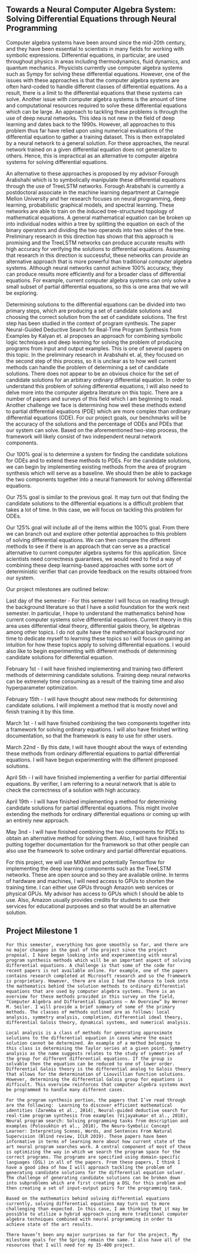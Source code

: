 ## Towards a Neural Computer Algebra System: Solving Differential Equations through Neural Programming

	
Computer algebra systems have been around since the mid-20th century, and they have been essential to scientists in many fields for working with symbolic expressions. Differential equations, in particular, are used throughout physics in areas including thermodynamics, fluid dynamics, and quantum mechanics. Physicists currently use computer algebra systems such as Sympy for solving these differential equations. However, one of the issues with these approaches is that the computer algebra systems are often hard-coded to handle different classes of differential equations. As a result, there is a limit to the differential equations that these systems can solve. Another issue with computer algebra systems is the amount of time and computational resources required to solve these differential equations which can be large. An approach to tackling these problems is through the use of deep neural networks. This idea is not new in the field of deep learning and dates back to the 1990s. However, all approaches to this problem thus far have relied upon using numerical evaluations of the differential equation to gather a training dataset. This is then extrapolated by a neural network to a general solution. For these approaches, the neural network trained on a given differential equation does not generalize to others. Hence, this is impractical as an alternative to computer algebra systems for solving differential equations.

An alternative to these approaches is proposed by my advisor Forough Arabshahi which is to symbolically manipulate these differential equations through the use of TreeLSTM networks. Forough Arabshahi is currently a postdoctoral associate in the machine learning department at Carnegie Mellon University and her research focuses on neural programming, deep learning, probabilistic graphical models, and spectral learning. These networks are able to train on the induced tree-structured topology of mathematical equations. A general mathematical equation can be broken up into individual nodes within a tree by splitting the equation on each of the binary operators and dividing the two operands into two sides of the tree. Preliminary research in this direction has shown that this approach is promising and the TreeLSTM networks can produce accurate results with high accuracy for verifying the solutions to differential equations. Assuming that research in this direction is successful, these networks can provide an alternative approach that is more powerful than traditional computer algebra systems. Although neural networks cannot achieve 100% accuracy, they can produce results more efficiently and for a broader class of differential equations. For example, current computer algebra systems can only solve a small subset of partial differential equations, so this is one area that we will be exploring. 

Determining solutions to the differential equations can be divided into two primary steps, which are producing a set of candidate solutions and choosing the correct solution from the set of candidate solutions. The first step has been studied in the context of program synthesis. The paper Neural-Guided Deductive Search for Real-Time Program Synthesis from Examples by Kalyan et. al proposes an approach for combining symbolic logic techniques and deep learning for solving the problem of producing programs from input and output examples. This is one of several papers on this topic. In the preliminary research in Arabshahi et. al, they focused on the second step of this process, so it is unclear as to how well current methods can handle the problem of determining a set of candidate solutions. There does not appear to be an obvious choice for the set of candidate solutions for an arbitrary ordinary differential equation. In order to understand this problem of solving differential equations, I will also need to delve more into the computer algebra literature on this topic.  There are a number of papers and surveys of this field which I am beginning to read. Another challenge we face is determining how well these methods extend to partial differential equations (PDE) which are more complex than ordinary differential equations (ODE).  For our project goals, our benchmarks will be the accuracy of the solutions and the percentage of ODEs and PDEs that our system can solve. Based on the aforementioned two-step process, the framework will likely consist of two independent neural network components. 

Our 100% goal is to determine a system for finding the candidate solutions for ODEs and to extend these methods to PDEs. For the candidate solutions, we can begin by implementing existing methods from the area of program synthesis which will serve as a baseline. We should then be able to package the two components together into a neural framework for solving differential equations.

Our 75% goal is similar to the previous goal. It may turn out that finding the candidate solutions to the differential equations is a difficult problem that takes a lot of time. In this case, we will focus on tackling this problem for ODEs. 

Our 125% goal will include all of the items within the 100% goal. From there we can branch out and explore other potential approaches to this problem of solving differential equations. We can then compare the different methods to see if there is an approach that can serve as a practical alternative to current computer algebra systems for this application. Since scientists need correctness guarantees, we would need to find a way of combining these deep learning-based approaches with some sort of deterministic verifier that can provide feedback on the results obtained from our system. 

Our project milestones are outlined below:

Last day of the semester - For this semester I will focus on reading through the background literature so that I have a solid foundation for the work next semester.  In particular, I hope to understand the mathematics behind how current computer systems solve differential equations. Current theory in this area uses differential ideal theory, differential galois theory, lie algebras among other topics. I do not quite have the mathematical background nor time to dedicate myself to learning these topics so I will focus on gaining an intuition for how these topics apply to solving differential equations. I would also like to begin experimenting with different methods of determining candidate solutions for differential equation. 

 February 1st - I will have finished implementing and training two different methods of determining candidate solutions. Training deep neural networks can be extremely time consuming as a result of the training time and also hyperparameter optimization. 
 
February 15th - I will have thought about new methods for determining candidate solutions. I will implement a method that is mostly novel and finish training it by this time. 

March 1st - I will have finished combining the two components together into a framework for solving ordinary equations. I will also have finished writing documentation, so that the framework is easy to use for other users. 

March 22nd - By this date, I will have thought about the ways of extending these methods from ordinary differential equations to partial differential equations. I will have begun experimenting with the different proposed solutions.

April 5th - I will have finished implementing a verifier for partial differential equations. By verifier, I am referring to a neural network that is able to check the correctness of a solution with high accuracy. 

April 19th - I will have finished implementing a method for determining candidate solutions for partial differential equations. This might involve extending the methods for ordinary differential equations or coming up with an entirely new approach. 

May 3nd - I will have finished combining the two components for PDEs to obtain an alternative method for solving them. Also, I will have finished putting together documentation for the framework so that other people can also use the framework to solve ordinary and partial differential equations. 

For this project, we will use MXNet and potentially Tensorflow for implementing the deep learning components such as the TreeLSTM networks. These are open source and so they are available online. In terms of hardware and machines, I will need access to GPUs to shorten the training time. I can either use GPUs through Amazon web services or physical GPUs. My advisor has access to GPUs which I should be able to use. Also, Amazon usually provides credits for students to use their services for educational purposes and so that would be an alternative solution. 


## Project Milestone 1


	For this semester, everything has gone smoothly so far, and there are no major changes in the goal of the project since the project proposal. I have began looking into and experimenting with neural program synthesis methods which will be an important aspect of solving differential equations. A challenge is that some of the code for recent papers is not available online. For example, one of the papers contains research completed at Microsoft research and so the framework is proprietary. However, there are also I had the chance to look into the mathematics behind the solution methods to ordinary differential equations that are used by computer algebra systems. There is an overview for these methods provided in this survey on the field, “Computer Algebra and Differential Equations — An Overview” by Werner M. Seiler. I will provide a brief summary of some of the primary methods. The classes of methods outlined are as follows: local analysis, symmetry analysis, completion, differential ideal theory, differential Galois theory, dynamical systems, and numerical analysis. 

	Local analysis is a class of methods for generating approximate solutions to the differential equation in cases where the exact solution cannot be determined. An example of a method belonging to this class is determining the Taylor series at a given point. Symmetry analysis as the name suggests relates to the study of symmetries of the group for different differential equations. If the group is solvable then the equation can be reduced to one of lower order. Differential Galois theory is the differential analog to Galois theory that allows for the determination of Liouvillian function solutions. However, determining the differential Galois group for equations is difficult. This overview reinforces that computer algebra systems must be programmed to handle many different cases. 

	For the program synthesis portion, the papers that I’ve read through are the following:  Learning to discover efficient mathematical identities (Zaremba et al., 2014), Neural-guided deductive search for real-time program synthesis from examples (Vijayakumar et al., 2018), Neural program search: Solving programming tasks from description and examples (Polosukhin et al., 2018), The Neuro-Symbolic Concept Learner: Interpreting Scenes, Words, and Sentences From Natural Supervision (Blind review, ICLR 2019). These papers have been informative in terms of learning more about how current state of the art neural program searches work. A central component of most of these is optimizing the way in which we search the program space for the correct programs. The programs are specified using domain-specific languages (DSL) in all of the papers. From these papers, I think I have a good idea of how I will approach tackling the problem of generating candidate solutions for the differential equation solver. The challenge of generating candidate solutions can be broken down into subproblems which are first creating a DSL for this problem and then creating a set of input-output pairs for the programming task.

	Based on the mathematics behind solving differential equations currently, solving differential equations may turn out to more challenging than expected. In this case, I am thinking that it may be possible to utilize a hybrid approach using more traditional computer algebra techniques combined with neural programming in order to achieve state of the art results. 

	There haven’t been any major surprises so far for the project. My milestone goals for the Spring remain the same. I also have all of the resources that I will need for my 15-400 project. 


